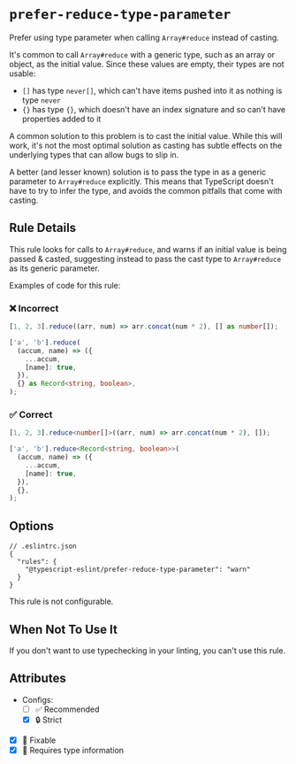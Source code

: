 # `prefer-reduce-type-parameter`

Prefer using type parameter when calling `Array#reduce` instead of casting.

It's common to call `Array#reduce` with a generic type, such as an array or object, as the initial value.
Since these values are empty, their types are not usable:

- `[]` has type `never[]`, which can't have items pushed into it as nothing is type `never`
- `{}` has type `{}`, which doesn't have an index signature and so can't have properties added to it

A common solution to this problem is to cast the initial value. While this will work, it's not the most optimal
solution as casting has subtle effects on the underlying types that can allow bugs to slip in.

A better (and lesser known) solution is to pass the type in as a generic parameter to `Array#reduce` explicitly.
This means that TypeScript doesn't have to try to infer the type, and avoids the common pitfalls that come with casting.

## Rule Details

This rule looks for calls to `Array#reduce`, and warns if an initial value is being passed & casted,
suggesting instead to pass the cast type to `Array#reduce` as its generic parameter.

Examples of code for this rule:

<!--tabs-->

### ❌ Incorrect

```ts
[1, 2, 3].reduce((arr, num) => arr.concat(num * 2), [] as number[]);

['a', 'b'].reduce(
  (accum, name) => ({
    ...accum,
    [name]: true,
  }),
  {} as Record<string, boolean>,
);
```

### ✅ Correct

```ts
[1, 2, 3].reduce<number[]>((arr, num) => arr.concat(num * 2), []);

['a', 'b'].reduce<Record<string, boolean>>(
  (accum, name) => ({
    ...accum,
    [name]: true,
  }),
  {},
);
```

## Options

```jsonc
// .eslintrc.json
{
  "rules": {
    "@typescript-eslint/prefer-reduce-type-parameter": "warn"
  }
}
```

This rule is not configurable.

## When Not To Use It

If you don't want to use typechecking in your linting, you can't use this rule.

## Attributes

- Configs:
  - [ ] ✅ Recommended
  - [x] 🔒 Strict
- [x] 🔧 Fixable
- [x] 💭 Requires type information
